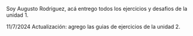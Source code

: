 Soy Augusto Rodriguez, acá entrego todos los ejercicios y desafios de la unidad 1.

11/7/2024 Actualización: agrego las guias de ejercicios de la unidad 2.
